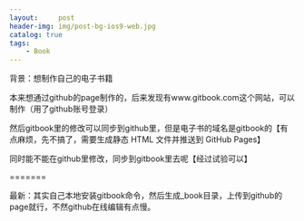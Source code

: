 ```yaml
---
layout:     post
header-img: img/post-bg-ios9-web.jpg
catalog: true
tags:
    - Book
---
```


背景：想制作自己的电子书籍

本来想通过github的page制作的，后来发现有www.gitbook.com这个网站，可以制作（用了github账号登录）

然后gitbook里的修改可以同步到github里，但是电子书的域名是gitbook的【有点麻烦，先不搞了，需要生成静态 HTML 文件并推送到 GitHub Pages】

同时能不能在github里修改，同步到gitbook里去呢【经过试验可以】

=======

最新：其实自己本地安装gitbook命令，然后生成_book目录，上传到github的page就行，不然github在线编辑有点慢。
